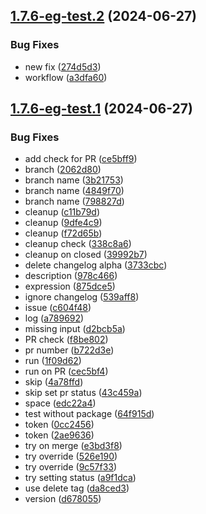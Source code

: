 ## [1.7.6-eg-test.2](https://github.com/MubashirAR/github-actions-alpha-releases-mubashir/compare/v1.7.6-eg-test.1...v1.7.6-eg-test.2) (2024-06-27)


### Bug Fixes

* new fix ([274d5d3](https://github.com/MubashirAR/github-actions-alpha-releases-mubashir/commit/274d5d34f6d3f3422e647532b87b5b6ead74a98a))
* workflow ([a3dfa60](https://github.com/MubashirAR/github-actions-alpha-releases-mubashir/commit/a3dfa602107cfe712d40f35fd67bf17e94913ba6))

## [1.7.6-eg-test.1](https://github.com/MubashirAR/github-actions-alpha-releases-mubashir/compare/v1.7.5...v1.7.6-eg-test.1) (2024-06-27)


### Bug Fixes

* add check for PR ([ce5bff9](https://github.com/MubashirAR/github-actions-alpha-releases-mubashir/commit/ce5bff95bdc2b6ea6934c69df8c17ed5740ca08d))
* branch ([2062d80](https://github.com/MubashirAR/github-actions-alpha-releases-mubashir/commit/2062d8019a6f75f52a456bf9f76c510a8260e919))
* branch name ([3b21753](https://github.com/MubashirAR/github-actions-alpha-releases-mubashir/commit/3b217539bbe003ef4988fe4fab717cefd4fc8ea7))
* branch name ([4849f70](https://github.com/MubashirAR/github-actions-alpha-releases-mubashir/commit/4849f70563874979e2de21fafc2bd373f6744a7e))
* branch name ([798827d](https://github.com/MubashirAR/github-actions-alpha-releases-mubashir/commit/798827da449c4c9afc55c57d56f3537809abf970))
* cleanup ([c11b79d](https://github.com/MubashirAR/github-actions-alpha-releases-mubashir/commit/c11b79d01b891f570ab2a420e27d4c31e5e3d067))
* cleanup ([9dfe4c9](https://github.com/MubashirAR/github-actions-alpha-releases-mubashir/commit/9dfe4c9e795ac1121683914b079fb3ef00e779cf))
* cleanup ([f72d65b](https://github.com/MubashirAR/github-actions-alpha-releases-mubashir/commit/f72d65ba4e05f68020698a95102ed475292f86d6))
* cleanup check ([338c8a6](https://github.com/MubashirAR/github-actions-alpha-releases-mubashir/commit/338c8a6f23acfc9dd71242c92b91bb2592f35028))
* cleanup on closed ([39992b7](https://github.com/MubashirAR/github-actions-alpha-releases-mubashir/commit/39992b7f580d181cdc955117f845ff774eaa8bed))
* delete changelog alpha ([3733cbc](https://github.com/MubashirAR/github-actions-alpha-releases-mubashir/commit/3733cbc5de3ca8b808f7a4c0fd7a71a7463979df))
* description ([978c466](https://github.com/MubashirAR/github-actions-alpha-releases-mubashir/commit/978c4663a8f5a8961916d1fd2f98bde2d506f9d2))
* expression ([875dce5](https://github.com/MubashirAR/github-actions-alpha-releases-mubashir/commit/875dce5842c10332db8cae1913ea5438d67fc718))
* ignore changelog ([539aff8](https://github.com/MubashirAR/github-actions-alpha-releases-mubashir/commit/539aff8bda81c8a6faf902ab50383ad91066d7b9))
* issue ([c604f48](https://github.com/MubashirAR/github-actions-alpha-releases-mubashir/commit/c604f484681d3c38f4b013af463f5dd3c4010c36))
* log ([a789692](https://github.com/MubashirAR/github-actions-alpha-releases-mubashir/commit/a7896922bdea90cc4641a3028b2a73ad37108056))
* missing input ([d2bcb5a](https://github.com/MubashirAR/github-actions-alpha-releases-mubashir/commit/d2bcb5aa9c6851a097a8eff0d80de400f7f9d0b3))
* PR check ([f8be802](https://github.com/MubashirAR/github-actions-alpha-releases-mubashir/commit/f8be80211be542024a8213b534d0f4ac272c740c))
* pr number ([b722d3e](https://github.com/MubashirAR/github-actions-alpha-releases-mubashir/commit/b722d3eff152584aa2414236e64cc3fa59608736))
* run ([1f09d62](https://github.com/MubashirAR/github-actions-alpha-releases-mubashir/commit/1f09d625f55978448767efcfcc6545497131a8a1))
* run on PR ([cec5bf4](https://github.com/MubashirAR/github-actions-alpha-releases-mubashir/commit/cec5bf4d807b8f4af984e64840f4d7e62bdcb210))
* skip ([4a78ffd](https://github.com/MubashirAR/github-actions-alpha-releases-mubashir/commit/4a78ffd1e382749b4ff4fd9a0840e5691bd9fea5))
* skip set pr status ([43c459a](https://github.com/MubashirAR/github-actions-alpha-releases-mubashir/commit/43c459a795998ef9c6750d53b7d6771bfb4308c2))
* space ([edc22a4](https://github.com/MubashirAR/github-actions-alpha-releases-mubashir/commit/edc22a4857024e2e82aad31401ca5a35cf3244f7))
* test without package ([64f915d](https://github.com/MubashirAR/github-actions-alpha-releases-mubashir/commit/64f915d2f011238ab0d88c27e4e7616ae347ce2d))
* token ([0cc2456](https://github.com/MubashirAR/github-actions-alpha-releases-mubashir/commit/0cc2456be5dd66e30c3209036c9bd672c0c4771f))
* token ([2ae9636](https://github.com/MubashirAR/github-actions-alpha-releases-mubashir/commit/2ae9636a670a81a20f921d5dbde0cc69b1d191f2))
* try on merge ([e3bd3f8](https://github.com/MubashirAR/github-actions-alpha-releases-mubashir/commit/e3bd3f87d6d967dbfcbba25b725363b3f7df60d3))
* try override ([526e190](https://github.com/MubashirAR/github-actions-alpha-releases-mubashir/commit/526e190d759707af72b2787a7423407c66fe9b28))
* try override ([9c57f33](https://github.com/MubashirAR/github-actions-alpha-releases-mubashir/commit/9c57f3352c7b183566b0f6d26011dc38a6e804a8))
* try setting status ([a9f1dca](https://github.com/MubashirAR/github-actions-alpha-releases-mubashir/commit/a9f1dca9edcc2262d149001a7ba0066cf8b9ac70))
* use delete tag ([da8ced3](https://github.com/MubashirAR/github-actions-alpha-releases-mubashir/commit/da8ced3cf73fd6c1ad4373b77519b6df1ff3dc0e))
* version ([d678055](https://github.com/MubashirAR/github-actions-alpha-releases-mubashir/commit/d678055485890bc311941bbf3a79442a6c95419e))
